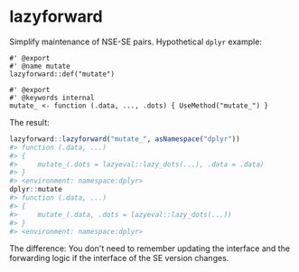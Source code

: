 <!-- README.md is generated from README.Rmd. Please edit that file -->
lazyforward
===========

Simplify maintenance of NSE-SE pairs. Hypothetical `dplyr` example:

    #' @export
    #' @name mutate
    lazyforward::def("mutate")

    #' @export
    #' @keywords internal
    mutate_ <- function (.data, ..., .dots) { UseMethod("mutate_") }

The result:

``` r
lazyforward::lazyforward("mutate_", asNamespace("dplyr"))
#> function (.data, ...) 
#> {
#>     mutate_(.dots = lazyeval::lazy_dots(...), .data = .data)
#> }
#> <environment: namespace:dplyr>
dplyr::mutate
#> function (.data, ...) 
#> {
#>     mutate_(.data, .dots = lazyeval::lazy_dots(...))
#> }
#> <environment: namespace:dplyr>
```

The difference: You don't need to remember updating the interface and the forwarding logic if the interface of the SE version changes.
